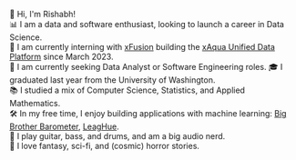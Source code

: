 👋 Hi, I'm Rishabh!  
📊 I am a data and software enthusiast, looking to launch a career in Data Science.  
💼 I am currently interning with [xFusion](https://www.xfusiontech.com/) building the [xAqua Unified Data Platform](https://xaqua.io/) since March 2023.  
🤝 I am currently seeking Data Analyst or Software Engineering roles.
🎓 I graduated last year from the University of Washington.  
📚 I studied a mix of Computer Science, Statistics, and Applied Mathematics.  
🛠️ In my free time, I enjoy building applications with machine learning: [Big Brother Barometer](https://github.com/vermarish/docs-BBBarometer), [LeagHue](https://github.com/vermarish/LeagHue).  
🎵 I play guitar, bass, and drums, and am a big audio nerd.  
📕 I love fantasy, sci-fi, and (cosmic) horror stories.  

